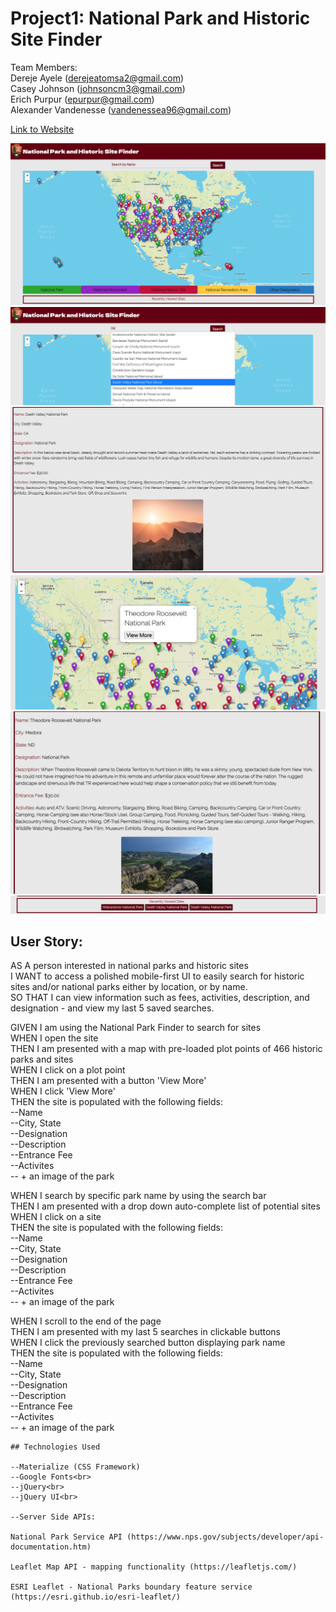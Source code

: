 # Project1: National Park and Historic Site Finder #

Team Members:<br>
Dereje Ayele (derejeatomsa2@gmail.com)<br>
Casey Johnson (johnsoncm3@gmail.com)<br>
Erich Purpur (epurpur@gmail.com)<br>
Alexander Vandenesse (vandenessea96@gmail.com)<br>



[Link to Website](https://epurpur.github.io/Project1_NationalParkService/)

**![Screenshot of Website](./assets/images/NPS_Page_Load.png)**<br>
**![Screenshot of Website](./assets/images/NPS_Search_AutoComplete.png)**<br>
**![Screenshot of Website](./assets/images/NPS_Site_Info_Card.png)**<br>
**![Screenshot of Website](./assets/images/NPS_Map_View_More.png)**<br>
**![Screenshot of Website](./assets/images/NPS_MVM_Card.png)**<br>
**![Screenshot of Website](./assets/images/NPS_Recently_Viewed.png)**<br>

## User Story: 

AS A person interested in national parks and historic sites<br>
I WANT to access a polished mobile-first UI to easily search for historic sites and/or national parks either by location, or by name.<br>
SO THAT I can view information such as fees, activities, description, and designation - and view my last 5 saved searches.<br>

GIVEN I am using the National Park Finder to search for sites<br>
WHEN I open the site<br>
THEN I am presented with a map with pre-loaded plot points of 466 historic parks and sites<br>
WHEN I click on a plot point<br>
THEN I am presented with a button 'View More'<br>
WHEN I click 'View More'<br> 
THEN the site is populated with the following fields:<br>
    --Name<br>
    --City, State<br>
    --Designation<br>
    --Description<br>
    --Entrance Fee<br>
    --Activites<br>
    -- + an image of the park

WHEN I search by specific park name by using the search bar<br>
THEN I am presented with a drop down auto-complete list of potential sites<br>
WHEN I click on a site<br>
THEN the site is populated with the following fields:<br>
    --Name<br>
    --City, State<br>
    --Designation<br>
    --Description<br>
    --Entrance Fee<br>
    --Activites<br>
    -- + an image of the park

WHEN I scroll to the end of the page<br>
THEN I am presented with my last 5 searches in clickable buttons<br>
WHEN I click the previously searched button displaying park name<br>
THEN the site is populated with the following fields:<br>
    --Name<br>
    --City, State<br>
    --Designation<br>
    --Description<br>
    --Entrance Fee<br>
    --Activites<br>
    -- + an image of the park
    
    ## Technologies Used
    
    --Materialize (CSS Framework)
    --Google Fonts<br>
    --jQuery<br>
    --jQuery UI<br>
    
    --Server Side APIs:
    
    National Park Service API (https://www.nps.gov/subjects/developer/api-documentation.htm)
    
    Leaflet Map API - mapping functionality (https://leafletjs.com/)
    
    ESRI Leaflet - National Parks boundary feature service (https://esri.github.io/esri-leaflet/)

